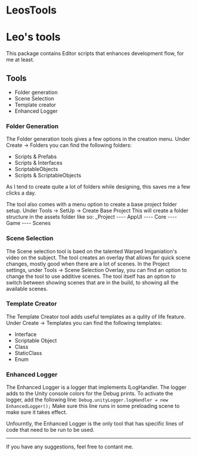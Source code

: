 # LeosTools
# Leo's tools

This package contains Editor scripts that enhances development flow, for me at least.

## Tools
* Folder generation
* Scene Selection
* Template creator 
* Enhanced Logger

### Folder Generation
The Folder generation tools gives a few options in the creation menu.
Under Create -> Folders you can find the following folders:
* Scripts & Prefabs
* Scripts & Interfaces
* ScriptableObjects
* Scripts & ScriptableObjects

As I tend to create quite a lot of folders while designing, this saves me a few clicks a day.

The tool also comes with a menu option to create a base project folder setup.
Under Tools -> SetUp -> Create Base Project
This will create a folder structure in the assets folder like so:
_Project
---- AppUI
---- Core
---- Game
---- Scenes

### Scene Selection
The Scene selection tool is baed on the talented Warped Imganiation's video on the subject.
The tool creates an overlay that allows for quick scene changes, mostly good when there are a lot of scenes.
In the Project settings, under Tools -> Scene Selection Overlay, you can find an option to change the tool to use additive scenes.
The tool itself has an option to switch between showing scenes that are in the build, to showing all the available scenes.

### Template Creator
The Template Creator tool adds useful templates as a qulity of life feature.
Under Create -> Templates you can find the following templates:
* Interface
* Scriptable Object
* Class
* StaticClass
* Enum

### Enhanced Logger
The Enhanced Logger is a logger that implements ILogHandler.
The logger adds to the Unity console colors for the Debug prints.
To activate the logger, add the following line:
`Debug.unityLogger.logHandler = new EnhancedLogger();`
Make sure this line runs in some preloading scene to make sure it takes effect.

Unfourntly, the Enhanced Logger is the only tool that has specific lines of code that need to be run to be used.

----------------------------

If you have any suggestions, feel free to contant me.
